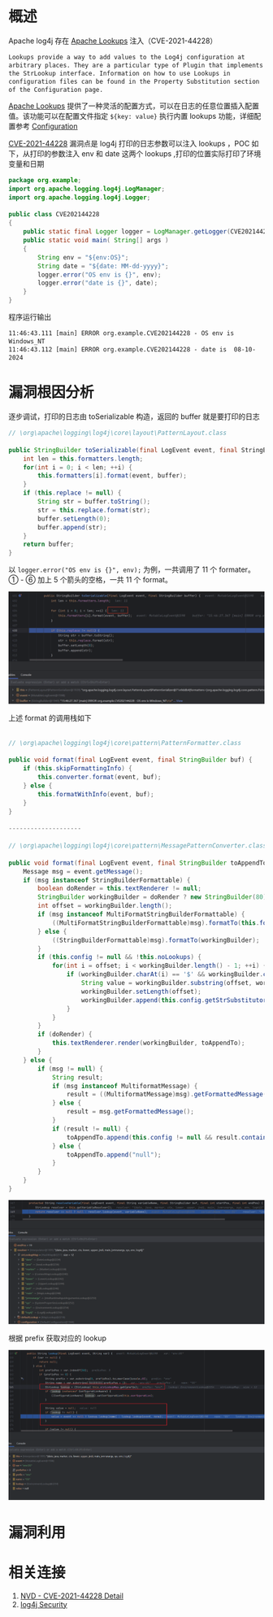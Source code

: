 # 概述

Apache log4j 存在 [Apache Lookups](https://logging.apache.org/log4j/2.x/manual/lookups.html) 注入（CVE-2021-44228）


    Lookups provide a way to add values to the Log4j configuration at arbitrary places. They are a particular type of Plugin that implements the StrLookup interface. Information on how to use Lookups in configuration files can be found in the Property Substitution section of the Configuration page.

[Apache Lookups](https://logging.apache.org/log4j/2.x/manual/lookups.html) 提供了一种灵活的配置方式，可以在日志的任意位置插入配置值。该功能可以在配置文件指定 `${key: value}` 执行内置 lookups 功能，详细配置参考 [Configuration](https://logging.apache.org/log4j/2.x/manual/configuration.html)

[CVE-2021-44228](https://nvd.nist.gov/vuln/detail/CVE-2021-44228) 漏洞点是 log4j 打印的日志参数可以注入 lookups ，POC 如下，从打印的参数注入 env 和 date 这两个 lookups ,打印的位置实际打印了环境变量和日期


```java
package org.example;
import org.apache.logging.log4j.LogManager;
import org.apache.logging.log4j.Logger;

public class CVE202144228
{
    public static final Logger logger = LogManager.getLogger(CVE202144228.class);
    public static void main( String[] args )
    {
        String env = "${env:OS}";
        String date = "${date: MM-dd-yyyy}";
        logger.error("OS env is {}", env);
        logger.error("date is {}", date);
    }
}

```
程序运行输出
```
11:46:43.111 [main] ERROR org.example.CVE202144228 - OS env is Windows_NT
11:46:43.112 [main] ERROR org.example.CVE202144228 - date is  08-10-2024
```

# 漏洞根因分析

逐步调试，打印的日志由 toSerializable 构造，返回的 buffer 就是要打印的日志

```java
// \org\apache\logging\log4j\core\layout\PatternLayout.class

public StringBuilder toSerializable(final LogEvent event, final StringBuilderbuffer buffer) {
    int len = this.formatters.length;
    for(int i = 0; i < len; ++i) {
        this.formatters[i].format(event, buffer);
    }
    if (this.replace != null) {
        String str = buffer.toString();
        str = this.replace.format(str);
        buffer.setLength(0);
        buffer.append(str);
    }
    return buffer;
}
```


以 `logger.error("OS env is {}", env);` 为例，一共调用了 11 个 formater。① - ⑥ 加上 5 个箭头的空格，一共 11 个 format。

![alt text](images/CVE-2021-44228/image-3.png)


上述 format 的调用栈如下

```java

// \org\apache\logging\log4j\core\pattern\PatternFormatter.class

public void format(final LogEvent event, final StringBuilder buf) {
    if (this.skipFormattingInfo) {
        this.converter.format(event, buf);
    } else {
        this.formatWithInfo(event, buf);
    }
}

--------------------

// \org\apache\logging\log4j\core\pattern\MessagePatternConverter.class

public void format(final LogEvent event, final StringBuilder toAppendTo) {
    Message msg = event.getMessage();
    if (msg instanceof StringBuilderFormattable) {
        boolean doRender = this.textRenderer != null;
        StringBuilder workingBuilder = doRender ? new StringBuilder(80) : toAppendTo;
        int offset = workingBuilder.length();
        if (msg instanceof MultiFormatStringBuilderFormattable) {
            ((MultiFormatStringBuilderFormattable)msg).formatTo(this.formats, workingBuilder);
        } else {
            ((StringBuilderFormattable)msg).formatTo(workingBuilder);
        }
        if (this.config != null && !this.noLookups) {
            for(int i = offset; i < workingBuilder.length() - 1; ++i) {
                if (workingBuilder.charAt(i) == '$' && workingBuilder.charAt(i + 1) == '{') {
                    String value = workingBuilder.substring(offset, workingBuilder.length());
                    workingBuilder.setLength(offset);
                    workingBuilder.append(this.config.getStrSubstitutor().replace(event, value));  // <-- 进一步调用
                }
            }
        }
        if (doRender) {
            this.textRenderer.render(workingBuilder, toAppendTo);
        }
    } else {
        if (msg != null) {
            String result;
            if (msg instanceof MultiformatMessage) {
                result = ((MultiformatMessage)msg).getFormattedMessage(this.formats);
            } else {
                result = msg.getFormattedMessage();
            }
            if (result != null) {
                toAppendTo.append(this.config != null && result.contains("${") ? this.config.getStrSubstitutor().replace(event, result) : result);
            } else {
                toAppendTo.append("null");
            }
        }
    }
}

```


![alt text](images/CVE-2021-44228/image-2.png)


根据 prefix 获取对应的 lookup 

![alt text](images/CVE-2021-44228/image-4.png)

# 漏洞利用

## 

# 相关连接

1. [NVD - CVE-2021-44228 Detail](https://nvd.nist.gov/vuln/detail/CVE-2021-44228)
2. [log4j Security](https://logging.apache.org/log4j/2.x/security.html)



